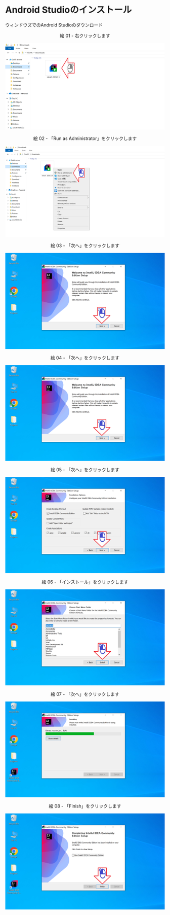 # Android Studioのインストール

ウィンドウズでのAndroid Studioのダウンロード

<div align="center">
絵 01 - 右クリックします
</div>

![](Imagens/IDE-IntelliJ-Instalacao-Img01.png)

<div align="center">
絵 02 - 「Run as Administrator」をクリックします
</div>

![](Imagens/IDE-IntelliJ-Instalacao-Img02.png)

<div align="center">
絵 03 - 「次へ」をクリックします
</div>

![](Imagens/IDE-IntelliJ-Instalacao-Img03.png)

<div align="center">
絵 04 - 「次へ」をクリックします
</div>

![](Imagens/IDE-IntelliJ-Instalacao-Img04.png)

<div align="center">
絵 05 - 「次へ」をクリックします
</div>

![](Imagens/IDE-IntelliJ-Instalacao-Img05.png)
<div align="center">

絵 06 - 「インストール」をクリックします
</div>

![](Imagens/IDE-IntelliJ-Instalacao-Img06.png)

<div align="center">
絵 07 - 「次へ」をクリックします
</div>

![](Imagens/IDE-IntelliJ-Instalacao-Img07.png)

<div align="center">
絵 08 - 「Finish」をクリックします
</div>

![](Imagens/IDE-IntelliJ-Instalacao-Img08.png)